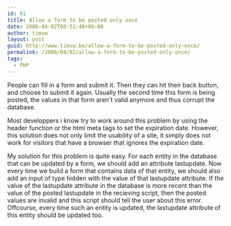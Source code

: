 ```yaml
---
id: 81
title: Allow a form to be posted only once
date: 2006-04-02T00:51:40+00:00
author: timvw
layout: post
guid: http://www.timvw.be/allow-a-form-to-be-posted-only-once/
permalink: /2006/04/02/allow-a-form-to-be-posted-only-once/
tags:
  - PHP
---
```

People can fill in a form and submit it. Then they can hit their back button, and choose to submit it again. Usually the second time this form is being posted, the values in that form aren't valid anymore and thus corrupt the database.
  
Most developpers i know try to work around this problem by using the header function or the html meta tags to set the expiration date. However, this solution does not only limit the usability of a site, it simply does not work for visitors that have a browser that ignores the expiration date.

My solution for this problem is quite easy. For each entity in the database that can be updated by a form, we should add an attribute lastupdate. Now every time we build a form that contains data of that entity, we should also add an input of type hidden with the value of that lastupdate attribute. If the value of the lastupdate attribute in the database is more recent than the value of the posted lastupdate in the recieving script, then the posted values are invalid and this script should tell the user about this error. Offcourse, every time such an entity is updated, the lastupdate attribute of this entity should be updated too.
